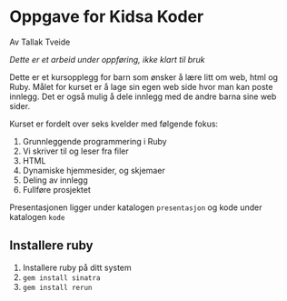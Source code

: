 Oppgave for Kidsa Koder
=======================

Av Tallak Tveide

*Dette er et arbeid under oppføring, ikke klart til bruk*

Dette er et kursopplegg for barn som ønsker å lære litt om web, html og Ruby.
Målet for kurset er å lage sin egen web side hvor man kan poste innlegg. 
Det er også mulig å dele innlegg med de andre barna sine web sider.

Kurset er fordelt over seks kvelder med følgende fokus:

1. Grunnleggende programmering i Ruby
2. Vi skriver til og leser fra filer
3. HTML
4. Dynamiske hjemmesider, og skjemaer
5. Deling av innlegg
6. Fullføre prosjektet


Presentasjonen ligger under katalogen `presentasjon` og kode under katalogen `kode`


## Installere ruby

1. Installere ruby på ditt system
2. `gem install sinatra`
3. `gem install rerun`

